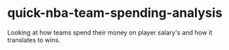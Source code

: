 # quick-nba-team-spending-analysis
Looking at how teams spend their money on player salary's and how it translates to wins. 
